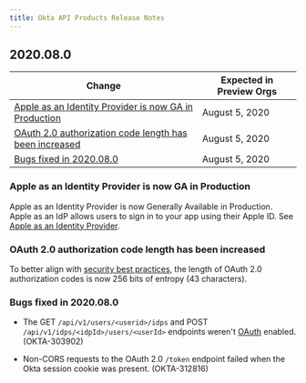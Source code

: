 ```yaml
---
title: Okta API Products Release Notes
---
```


## 2020.08.0

| Change                                                    | Expected in Preview Orgs |
| --------------------------------------------------------- | ------------------------ |
| [Apple as an Identity Provider is now GA in Production](#apple-as-an-identity-provider-is-now-ga-in-production) | August 5, 2020 |
| [OAuth 2.0 authorization code length has been increased](#oauth-2-0-authorization-code-length-has-been-increased)| August 5, 2020 |
| [Bugs fixed in 2020.08.0](#bugs-fixed-in-2020-08-0)       | August 5, 2020           |

### Apple as an Identity Provider is now GA in Production

Apple as an Identity Provider is now Generally Available in Production. Apple as an IdP allows users to sign in to your app using their Apple ID. See [Apple as an Identity Provider](/docs/guides/add-an-external-idp/apple/before-you-begin/). <!-- OKTA-302300 -->

### OAuth 2.0 authorization code length has been increased

To better align with [security best practices](https://tools.ietf.org/html/rfc6819#section-5.1.4.2.2 ), the length of OAuth 2.0 authorization codes is now 256 bits of entropy (43 characters). <!-- OKTA-310346 -->

### Bugs fixed in 2020.08.0

* The GET `/api/v1/users/<userid>/idps` and POST `/api/v1/idps/<idpId>/users/<userId>` endpoints weren't [OAuth](/docs/guides/implement-oauth-for-okta/scopes/) enabled. (OKTA-303902)

* Non-CORS requests to the OAuth 2.0 `/token` endpoint failed when the Okta session cookie was present. (OKTA-312816)
